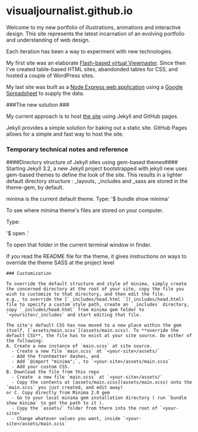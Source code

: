 visualjournalist.github.io
==========================

Welcome to my new portfolio of illustrations, animations and interactive design. This site represents the latest incarnation of an evolving portfolio and understanding of web design. 

Each iteration has been a way to experiment with new technologies. 

My first site was an elaborate <a href='http://designasprocess.com/view/'>Flash-based virtual Viewmaster</a>. Since then I've created table-based HTML sites, abandonded tables for CSS, and  hosted a couple of WordPress sites.

My last site was built as a [Node Express web application](https://github.com/visualjournalist/portfolio-sheet) using a <a href='https://docs.google.com/spreadsheets/d/1qbDmkc5CQ0I14NWclfB0W3AA2EbLObX3ZKXJ8dVc-3o/pubhtml'>Google Spreadsheet</a> to supply the data. 

###The new solution ###

My current approach is to host [the site](http://visualjournali.st) using Jekyll and GitHub pages. 

Jekyll provides a simple solution for baking out a static site. GitHub Pages allows for a simple and fast way to host the site.


### Temporary technical notes and reference ###

####Directory structure of Jekyll sites using gem-based themes####
Starting Jekyll 3.2, a new Jekyll project bootstrapped with jekyll new uses gem-based themes to define the look of the site. This results in a lighter default directory structure : _layouts, _includes and _sass are stored in the theme-gem, by default.

minima is the current default theme. 
Type: 
'$ bundle show minima'

To see  where minima theme's files are stored on your computer.

Type:

'$ open .'

To open that folder in the current terminal window in finder.

If you read the README file for the theme, it gives instructions on ways to override the theme SASS at the project level

	### Customization

	To override the default structure and style of minima, simply create the concerned directory at the root of your site, copy the file you wish to customize to that directory, and then edit the file.
	e.g., to override the [`_includes/head.html `](_includes/head.html) file to specify a custom style path, create an `_includes` directory, copy `_includes/head.html` from minima gem folder to `<yoursite>/_includes` and start editing that file.

	The site's default CSS has now moved to a new place within the gem itself, [`assets/main.scss`](assets/main.scss). To **override the default CSS**, the file has to exist at your site source. Do either of the following:
	A. Create a new instance of `main.scss` at site source.
	  - Create a new file `main.scss` at `<your-site>/assets/`
	  - Add the frontmatter dashes, and
	  - Add `@import "minima";`, to `<your-site>/assets/main.scss`
	  - Add your custom CSS.
	B. Download the file from this repo
	  - Create  a new file `main.scss` at `<your-site>/assets/`
	  - Copy the contents at [assets/main.scss](assets/main.scss) onto the `main.scss` you just created, and edit away!
	or C. Copy directly from Minima 2.0 gem
	  - Go to your local minima gem installation directory ( run `bundle show minima` to get the path to it ).
	  - Copy the `assets/` folder from there into the root of `<your-site>`
	  - Change whatever values you want, inside `<your-site>/assets/main.scss`







